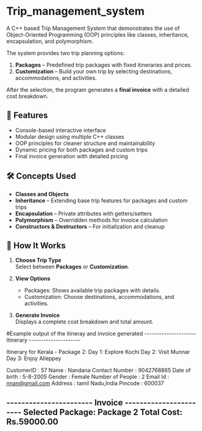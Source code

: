 # Trip_management_system
 A C++ based Trip Management System that demonstrates the use of Object-Oriented Programming (OOP) principles like classes, inheritance, encapsulation, and polymorphism.

The system provides two trip planning options:

1. **Packages** – Predefined trip packages with fixed itineraries and prices.  
2. **Customization** – Build your own trip by selecting destinations, accommodations, and activities.

After the selection, the program generates a **final invoice** with a detailed cost breakdown.


## 🚀 Features
- Console-based interactive interface
- Modular design using multiple C++ classes
- OOP principles for cleaner structure and maintainability
- Dynamic pricing for both packages and custom trips
- Final invoice generation with detailed pricing

## 🛠 Concepts Used
- **Classes and Objects**
- **Inheritance** – Extending base trip features for packages and custom trips
- **Encapsulation** – Private attributes with getters/setters
- **Polymorphism** – Overridden methods for invoice calculation
- **Constructors & Destructors** – For initialization and cleanup

## 📌 How It Works
1. **Choose Trip Type**  
   Select between **Packages** or **Customization**.
   
2. **View Options**  
   - Packages: Shows available trip packages with details.  
   - Customization: Choose destinations, accommodations, and activities.
   
3. **Generate Invoice**  
   Displays a complete cost breakdown and total amount.

#Example output of the itineray and invoice generated
--------------------- Itinerary ---------------------

Itinerary for Kerala - Package 2:
Day 1: Explore Kochi
Day 2: Visit Munnar
Day 3: Enjoy Alleppey

CustomerID     : 57
Name           : Nandana
Contact Number : 9042768865
Date of birth  : 5-8-2005
Gender         : Female
Number of People : 2
Email Id       : nnan@gmail.com
Address        : tamil Nadu,India
Pincode        : 600037

----------------------- Invoice -----------------------
Selected Package:   Package 2
Total Cost:         Rs.59000.00
-------------------------------------------------------







